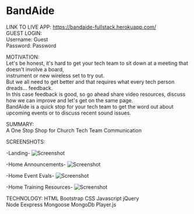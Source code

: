 # BandAide

LINK TO LIVE APP:
https://bandaide-fullstack.herokuapp.com/
<br>
GUEST LOGIN:<br>
Username: Guest <br>
Password: Password<br>

MOTIVATION:<br>
Let's be honest, it's hard to get your tech team to sit down at a meeting that doesn't involve a board, <br>
instrument or new wireless set to try out. <br>
But we all need to get better and that requires what every tech person dreads... feedback. <br>
In this case feedback is good, so go ahead share video resources, discuss how we can improve and let's get on the same page.<br>
BandAide is a quick stop for your tech team to get the word out about upcoming events or to discuss recent sound issues.

SUMMARY: <br> 
A One Stop Shop for Church Tech Team Communication

SCREENSHOTS:<br>

-Landing- 
![Screenshot](https://github.com/kmlamthinkful/BandAide/blob/master/screenshots/BandAide%20Landing.png)

-Home Announcements-
![Screenshot](https://github.com/kmlamthinkful/BandAide/blob/master/screenshots/BandAide%20Home%20-%20Announcements.png)

-Home Event Evals- 
![Screenshot](https://github.com/kmlamthinkful/BandAide/blob/master/screenshots/BandAide%20Home%20-%20Event%20Evals.png)

-Home Training Resources-
![Screenshot](https://github.com/kmlamthinkful/BandAide/blob/master/screenshots/BandAide%20Home%20-%20Training%20Resource%20Videos.png)

TECHNOLOGY: 
HTML Bootstrap CSS Javascript jQuery <br>
Node Eexpress Mongoose MongoDb Player.js
